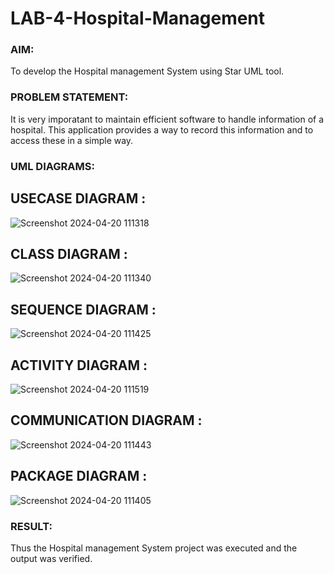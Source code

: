 # LAB-4-Hospital-Management
### AIM:
To develop the Hospital management System using Star UML tool.
### PROBLEM STATEMENT:
It is very imporatant to maintain efficient software to handle information of a hospital.
This application provides a way to record this information and to access these in a simple way.

### UML DIAGRAMS:

## USECASE DIAGRAM :
![Screenshot 2024-04-20 111318](https://github.com/23003324/LAB-4-Hospital-Management/assets/140035234/9923b1e6-c175-45db-9faf-53a5e3db0611)

## CLASS DIAGRAM :
![Screenshot 2024-04-20 111340](https://github.com/23003324/LAB-4-Hospital-Management/assets/140035234/076effad-31d8-4ea6-850f-95bcc5e7aa84)



## SEQUENCE DIAGRAM :
![Screenshot 2024-04-20 111425](https://github.com/23003324/LAB-4-Hospital-Management/assets/140035234/39fe73db-e78d-43ce-b498-99a3d77cce4c)


## ACTIVITY DIAGRAM :
![Screenshot 2024-04-20 111519](https://github.com/23003324/LAB-4-Hospital-Management/assets/140035234/19678b0a-e8ed-4e72-b77d-beb7fdb5a843)


## COMMUNICATION DIAGRAM :
![Screenshot 2024-04-20 111443](https://github.com/23003324/LAB-4-Hospital-Management/assets/140035234/bc89f8f2-f6f2-44ad-9012-98d2cd2206f3)


## PACKAGE DIAGRAM :
![Screenshot 2024-04-20 111405](https://github.com/23003324/LAB-4-Hospital-Management/assets/140035234/e72f9864-38a1-4ca3-b71a-378093ea0142)

### RESULT:
Thus the Hospital management System project was executed and the output was verified.
